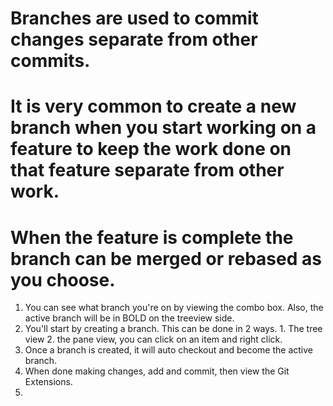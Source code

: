 # Branches are used to commit changes separate from other commits. 
# It is very common to create a new branch when you start working on a feature to keep the work done on that feature separate from other work. 
# When the feature is complete the branch can be merged or rebased as you choose.

1. You can see what branch you're on by viewing the combo box. Also, the active branch will be in BOLD on the treeview side.
2. You'll start by creating a branch. This can be done in 2 ways.  1. The tree view 2. the pane view, you can click on an item and right click.
3. Once a branch is created, it will auto checkout and become the active branch.
4. When done making changes, add and commit, then view the Git Extensions.
5. 